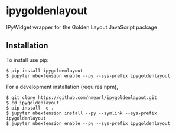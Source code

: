 ipygoldenlayout
===============================

IPyWidget wrapper for the Golden Layout JavaScript package

Installation
------------

To install use pip:

    $ pip install ipygoldenlayout
    $ jupyter nbextension enable --py --sys-prefix ipygoldenlayout


For a development installation (requires npm),

    $ git clone https://github.com/nmearl/ipygoldenlayout.git
    $ cd ipygoldenlayout
    $ pip install -e .
    $ jupyter nbextension install --py --symlink --sys-prefix ipygoldenlayout
    $ jupyter nbextension enable --py --sys-prefix ipygoldenlayout

